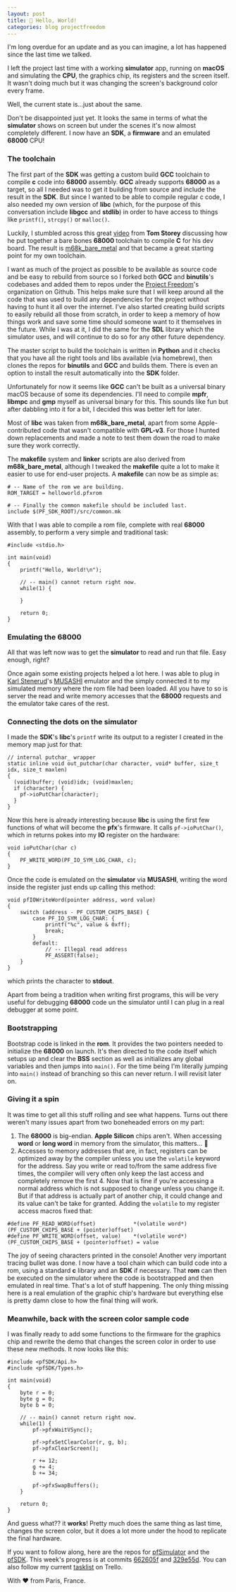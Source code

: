 ```yaml
---
layout: post
title: 👾 Hello, World!
categories: blog projectfreedom
---
```


I'm long overdue for an update and as you can imagine, a lot has happened since the last time we talked.

I left the project last time with a working **simulator** app, running on **macOS** and simulating the **CPU**, the graphics chip, its registers and the screen itself. It wasn't doing much but it was changing the screen's background color every frame.

Well, the current state is...just about the same.

Don't be disappointed just yet. It looks the same in terms of what the **simulator** shows on screen but under the scenes it's now almost completely different. I now have an **SDK**, a **firmware** and an emulated **68000** CPU!

### The toolchain

The first part of the **SDK** was getting a custom build **GCC** toolchain to compile **c** code into **68000** assembly. **GCC** already supports **68000** as a target, so all I needed was to get it building from source and include the result in the **SDK**. But since I wanted to be able to compile regular c code, I also needed my own version of **libc** (which, for the purpose of this conversation include **libgcc** and **stdlib**) in order to have access to things like `printf()`, `strcpy()` or `malloc()`.

Luckily, I stumbled across this great [video](https://www.youtube.com/watch?v=E-TZBDJVggA) from **Tom Storey** discussing how he put together a bare bones **68000** toolchain to compile **C** for his dev board. The result is [m68k_bare_metal](https://github.com/tomstorey/m68k_bare_metal) and that became a great starting point for my own toolchain.

I want as much of the project as possible to be available as source code and be easy to rebuild from source so I forked both **GCC** and **binutils**'s codebases and added them to repos under the [Project Freedom](https://github.com/DidierMalenfant)'s organization on Github. This helps make sure that I will keep around all the code that was used to build any dependencies for the project without having to hunt it all over the internet. I've also started creating build scripts to easily rebuild all those from scratch, in order to keep a memory of how things work and save some time should someone want to it themselves in the future. While I was at it, I did the same for the **SDL** library which the simulator uses, and will continue to do so for any other future dependency.

The master script to build the toolchain is written in **Python** and it checks that you have all the right tools and libs available (via homebrew), then clones the repos for **binutils** and **GCC** and builds them. There is even an option to install the result automatically into the **SDK** folder.

Unfortunately for now it seems like **GCC** can't be built as a universal binary macOS because of some its dependencies. I'll need to compile **mpfr**, **libmpc** and **gmp** myself as universal binary for this. This sounds like fun but after dabbling into it for a bit, I decided this was better left for later.

Most of **libc** was taken from **m68k_bare_metal**, apart from some Apple-contributed code that wasn't compatible with **GPL-v3**. For those I hunted down replacements and made a note to test them down the road to make sure they work correctly.

The **makefile** system and **linker** scripts are also derived from **m68k_bare_metal**, although I tweaked the **makefile** quite a lot to make it easier to use for end-user projects. A **makefile** can now be as simple as:
```
# -- Name of the rom we are building.
ROM_TARGET = helloworld.pfxrom

# -- Finally the common makefile should be included last.
include $(PF_SDK_ROOT)/src/common.mk
```

With that I was able to compile a rom file, complete with real **68000** assembly, to perform a very simple and traditional task:
```
#include <stdio.h>

int main(void)
{
    printf("Hello, World!\n");

    // -- main() cannot return right now.
    while(1) {
    
    }

    return 0;
}
```

### Emulating the 68000

All that was left now was to get the **simulator** to read and run that file. Easy enough, right?

Once again some existing projects helped a lot here. I was able to plug in [Karl Stenerud](https://github.com/kstenerud)'s [MUSASHI](https://github.com/kstenerud/Musashi) emulator and the simply connected it to my simulated memory where the rom file had been loaded. All you have to so is server the read and write memory accesses that the **68000** requests and the emulator take cares of the rest.

### Connecting the dots on the simulator

I made the **SDK**'s **libc**'s `printf` write its output to a register I created in the memory map just for that:
```
// internal putchar_ wrapper
static inline void out_putchar(char character, void* buffer, size_t idx, size_t maxlen)
{
  (void)buffer; (void)idx; (void)maxlen;
  if (character) {
    pf->ioPutChar(character);
  }
}
```

Now this here is already interesting because **libc** is using the first few functions of what will become the **pfx**'s firmware. It calls `pf->ioPutChar()`, which in returns pokes into my **IO** register on the hardware:
```
void ioPutChar(char c)
{
    PF_WRITE_WORD(PF_IO_SYM_LOG_CHAR, c);
}
```

Once the code is emulated on the **simulator** via **MUSASHI**, writing the word inside the register just ends up calling this method:
```
void pfIOWriteWord(pointer address, word value)
{
    switch (address - PF_CUSTOM_CHIPS_BASE) {
        case PF_IO_SYM_LOG_CHAR: {
            printf("%c", value & 0xff);
            break;
        }
        default:
            // -- Illegal read address
            PF_ASSERT(false);
    }
}
```

which prints the character to **stdout**.

Apart from being a tradition when writing first programs, this will be very useful for debugging **68000** code un the simulator until I can plug in a real debugger at some point.

### Bootstrapping

Bootstrap code is linked in the **rom**. It provides the two pointers needed to initialize the **68000** on launch. It's then directed to the code itself which setups up and clear the **BSS** section as well as initializes any global variables and then jumps into `main()`. For the time being I'm literally jumping into `main()` instead of branching so this can never return. I will revisit later on.

### Giving it a spin

It was time to get all this stuff rolling and see what happens. Turns out there weren't many issues apart from two boneheaded errors on my part:

1. The **68000** is big-endian. **Apple Silicon** chips aren't. When accessing **word** or **long word** in memory from the simulator, this matters... 🤣
2. Accesses to memory addresses that are, in fact, registers can be optimized away by the compiler unless you use the `volatile` keyword for the address. Say you write or read to/from the same address five times, the compiler will very often only keep the last access and completely remove the first 4. Now that is fine if you're accessing a normal address which is not supposed to change unless you change it. But if that address is actually part of another chip, it could change and its value can't be take for granted. Adding the `volatile` to my register access macros fixed that:

```
#define PF_READ_WORD(offset)            *(volatile word*)(PF_CUSTOM_CHIPS_BASE + (pointer)offset)
#define PF_WRITE_WORD(offset, value)    *(volatile word*)(PF_CUSTOM_CHIPS_BASE + (pointer)offset) = value
```

The joy of seeing characters printed in the console! Another very important tracing bullet was done. I now have a tool chain which can build code into a rom, using a standard **c** library and an **SDK** if necessary. That **rom** can then be executed on the simulator where the code is bootstrapped and then emulated in real time. That's a lot of stuff happening. The only thing missing here is a real emulation of the graphic chip's hardware but everything else is pretty damn close to how the final thing will work.

### Meanwhile, back with the screen color sample code

I was finally ready to add some functions to the firmware for the graphics chip and rewrite the demo that changes the screen color in order to use these new methods. It now looks like this:
```
#include <pfSDK/Api.h>
#include <pfSDK/Types.h>

int main(void)
{
    byte r = 0;
    byte g = 0;
    byte b = 0;
    
    // -- main() cannot return right now.
    while(1) {
        pf->pfxWaitVSync();

        pf->pfxSetClearColor(r, g, b);
        pf->pfxClearScreen();
        
        r += 12;
        g += 4;
        b += 34;

        pf->pfxSwapBuffers();
    }

    return 0;
}
```

And guess what?? it **works**! Pretty much does the same thing as last time, changes the screen color, but it does a lot more under the hood to replicate the final hardware.

If you want to follow along, here are the repos for [pfSimulator](https://github.com/DidierMalenfant/pfSimulator) and the [pfSDK](https://github.com/DidierMalenfant/pfSDK). This week's progress is at commits [662605f](https://github.com/DidierMalenfant/pfSimulator/commit/662605fac60aaa3e79d2a70d461a18eab8977a73) and [329e55d](https://github.com/DidierMalenfant/pfSDK/commit/329e55d6cdf0f9b1de66fc1898620e206ead9d05). You can also follow my current [tasklist](https://trello.com/b/ihs3W4ux/%F0%9F%91%BE-project-freedom) on Trello.

With ❤️ from Paris, France.
